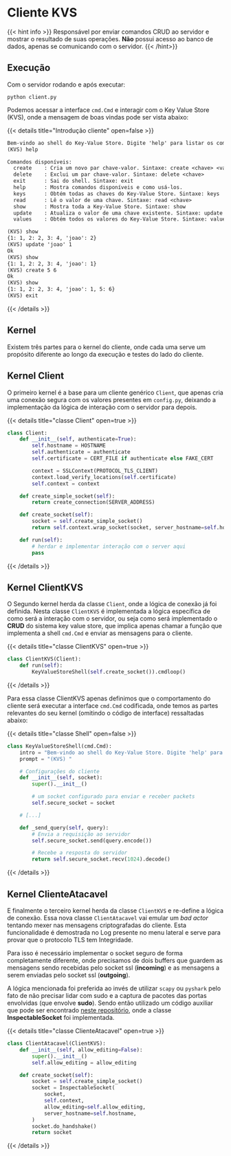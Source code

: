 # Cliente KVS

{{< hint info >}}
Responsável por enviar comandos CRUD ao servidor e mostrar o resultado de suas operações. **Não** possui acesso ao banco de dados, apenas se comunicando com o servidor.
{{< /hint>}}

## Execução

Com o servidor rodando e após executar:

```shell
python client.py
```

Podemos acessar a interface `cmd.Cmd` e interagir com o Key Value Store (KVS), onde a mensagem de boas vindas pode ser vista abaixo:

{{< details title="Introdução cliente" open=false >}}

```txt
Bem-vindo ao shell do Key-Value Store. Digite 'help' para listar os comandos disponíveis.
(KVS) help

Comandos disponíveis:
  create    : Cria um novo par chave-valor. Sintaxe: create <chave> <valor>
  delete    : Exclui um par chave-valor. Sintaxe: delete <chave>
  exit      : Sai do shell. Sintaxe: exit
  help      : Mostra comandos disponíveis e como usá-los.
  keys      : Obtém todas as chaves do Key-Value Store. Sintaxe: keys
  read      : Lê o valor de uma chave. Sintaxe: read <chave>
  show      : Mostra toda a Key-Value Store. Sintaxe: show
  update    : Atualiza o valor de uma chave existente. Sintaxe: update <chave> <valor>
  values    : Obtém todos os valores do Key-Value Store. Sintaxe: values

(KVS) show
{1: 1, 2: 2, 3: 4, 'joao': 2}
(KVS) update 'joao' 1
Ok
(KVS) show
{1: 1, 2: 2, 3: 4, 'joao': 1}
(KVS) create 5 6
Ok
(KVS) show
{1: 1, 2: 2, 3: 4, 'joao': 1, 5: 6}
(KVS) exit
```

{{< /details >}}

## Kernel

Existem três partes para o kernel do cliente, onde cada uma serve um propósito diferente ao longo da execução e testes do lado do cliente.

## Kernel Client

O primeiro kernel é a base para um cliente genérico `Client`, que apenas cria uma conexão segura com os valores presentes em `config.py`, deixando a implementação da lógica de interação com o servidor para depois.

{{< details title="classe Client" open=true >}}

```py
class Client:
    def __init__(self, authenticate=True):
        self.hostname = HOSTNAME
        self.authenticate = authenticate
        self.certificate = CERT_FILE if authenticate else FAKE_CERT

        context = SSLContext(PROTOCOL_TLS_CLIENT)
        context.load_verify_locations(self.certificate)
        self.context = context

    def create_simple_socket(self):
        return create_connection(SERVER_ADDRESS)

    def create_socket(self):
        socket = self.create_simple_socket()
        return self.context.wrap_socket(socket, server_hostname=self.hostname)

    def run(self):
        # herdar e implementar interação com o server aqui
        pass
```

{{< /details >}}

## Kernel ClientKVS

O Segundo kernel herda da classe `Client`, onde a lógica de conexão já foi definida. Nesta classe `ClientKVS` é implementada a lógica específica de como será a interação com o servidor, ou seja como será implementado o **CRUD** do sistema key value store, que implica apenas chamar a função que implementa a shell `cmd.Cmd` e enviar as mensagens para o cliente.

{{< details title="classe ClientKVS" open=true >}}

```py
class ClientKVS(Client):
    def run(self):
        KeyValueStoreShell(self.create_socket()).cmdloop()
```

{{< /details >}}

Para essa classe ClientKVS apenas definimos que o comportamento do cliente será executar a interface `cmd.Cmd` codificada, onde temos as partes relevantes do seu kernel (omitindo o código de interface) ressaltadas abaixo:

{{< details title="classe Shell" open=false >}}

```py
class KeyValueStoreShell(cmd.Cmd):
    intro = "Bem-vindo ao shell do Key-Value Store. Digite 'help' para listar os comandos disponíveis."
    prompt = "(KVS) "

    # Configurações do cliente
    def __init__(self, socket):
        super().__init__()

        # um socket configurado para enviar e receber packets
        self.secure_socket = socket

    # [...]

    def _send_query(self, query):
        # Envia a requisição ao servidor
        self.secure_socket.send(query.encode())

        # Recebe a resposta do servidor
        return self.secure_socket.recv(1024).decode()
```

{{< /details >}}

## Kernel ClienteAtacavel

E finalmente o terceiro kernel herda da classe `ClientKVS` e re-define a lógica de conexão. Essa nova classe `ClientAtacavel` vai emular um _bad actor_ tentando mexer nas mensagens criptografadas do cliente. Esta funcionalidade é demostrada no Log presente no menu lateral e serve para provar que o protocolo TLS tem Integridade.

Para isso é necessário implementar o socket seguro de forma completamente diferente, onde precisamos de dois buffers que guardem as mensagens sendo recebidas pelo socket ssl (**incoming**) e as mensagens a serem enviadas pelo socket ssl (**outgoing**).

A lógica mencionada foi preferida ao invés de utilizar `scapy` ou `pyshark` pelo fato de não precisar lidar com sudo e a captura de pacotes das portas envolvidas (que envolve **sudo**). Sendo então utilizado um código auxiliar que pode ser encontrado [neste repositório](https://gitlab.com/fer22f/leilaloes/-/blob/main/inspectable/inspectable.py), onde a classe **InspectableSocket** foi implementada.

{{< details title="classe ClienteAtacavel" open=true >}}

```py
class ClientAtacavel(ClientKVS):
    def __init__(self, allow_editing=False):
        super().__init__()
        self.allow_editing = allow_editing

    def create_socket(self):
        socket = self.create_simple_socket()
        socket = InspectableSocket(
            socket,
            self.context,
            allow_editing=self.allow_editing,
            server_hostname=self.hostname,
        )
        socket.do_handshake()
        return socket
```

{{< /details >}}
